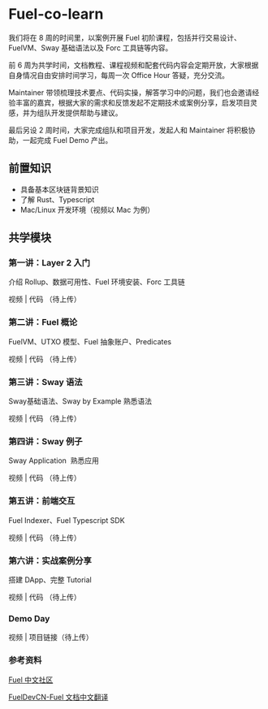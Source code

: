 # Fuel-co-learn
我们将在 8 周的时间里，以案例开展 Fuel 初阶课程，包括并行交易设计、FuelVM、Sway 基础语法以及 Forc 工具链等内容。


前 6 周为共学时间，文档教程、课程视频和配套代码内容会定期开放，大家根据自身情况自由安排时间学习，每周一次 Office Hour 答疑，充分交流。

Maintainer 带领梳理技术要点、代码实操，解答学习中的问题，我们也会邀请经验丰富的嘉宾，根据大家的需求和反馈发起不定期技术或案例分享，启发项目灵感，并为组队开发提供帮助与建议。

最后另设 2 周时间，大家完成组队和项目开发，发起人和 Maintainer 将积极协助，一起完成 Fuel Demo 产出。

## 前置知识
- 具备基本区块链背景知识
- 了解 Rust、Typescript
- Mac/Linux 开发环境（视频以 Mac 为例）

## 共学模块
### 第一讲：Layer 2 入门
介绍 Rollup、数据可用性、Fuel 环境安装、Forc 工具链

视频 | 代码 （待上传）

### 第二讲：Fuel 概论
FuelVM、UTXO 模型、Fuel 抽象账户、Predicates

视频 | 代码 （待上传）

### 第三讲：Sway 语法
Sway基础语法、Sway by Example 熟悉语法

视频 | 代码 （待上传）

### 第四讲：Sway 例子
Sway Application  熟悉应用

视频 | 代码 （待上传）

### 第五讲：前端交互
Fuel Indexer、Fuel Typescript SDK

视频 | 代码 （待上传）

### 第六讲：实战案例分享
搭建 DApp、完整 Tutorial

视频 | 代码 （待上传）


### Demo Day
视频 | 项目链接（待上传）

### 参考资料

[Fuel 中文社区](https://fuelup.cc/)

[FuelDevCN-Fuel 文档中文翻译](https://docs.fueldev.xyz/docs/)
